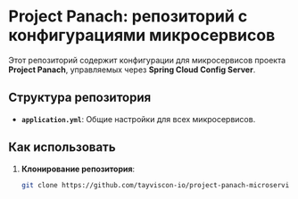 # Project Panach: репозиторий с конфигурациями микросервисов

Этот репозиторий содержит конфигурации для микросервисов проекта **Project Panach**,
управляемых через **Spring Cloud Config Server**.

## Структура репозитория

- **`application.yml`**: Общие настройки для всех микросервисов.

## Как использовать

1. **Клонирование репозитория**:
   ```bash
   git clone https://github.com/tayviscon-io/project-panach-microservices-config.git
   ```